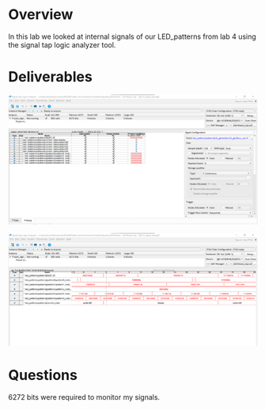 # Overview
In this lab we looked at internal signals of our LED_patterns from lab 4 using the signal tap logic analyzer tool.
# Deliverables
<configuration><img src="assets/lab-5_sig_tap_config.png">


<waveforms><img src="assets/Lab-5_sig_tap_waves.png">

# Questions
6272 bits were required to monitor my signals.
